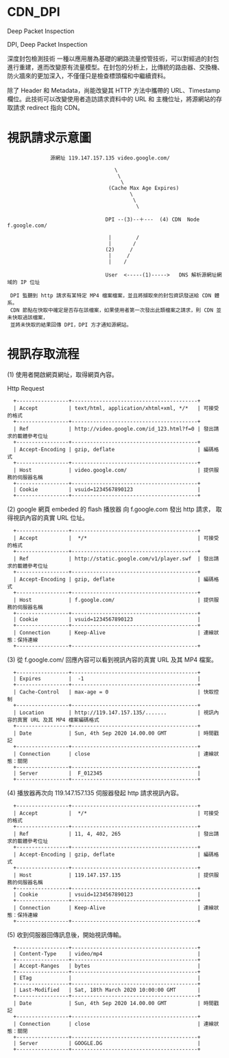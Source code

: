 # CDN_DPI
Deep Packet Inspection

DPI, Deep Packet Inspection

深度封包檢測技術
一種以應用層為基礎的網路流量控管技術，可以對經過的封包進行重建，進而改變原有流量模型。在封包的分析上，比傳統的路由器、交換機、防火牆來的更加深入，不僅僅只是檢查標頭檔和中繼續資料。

除了 Header 和 Metadata，尚能改變其 HTTP 方法中攜帶的 URL、Timestamp 欄位。此技術可以改變使用者造訪請求資料中的 URL 和 主機位址，將源網站的存取請求 redirect 指向 CDN。


# 視訊請求示意圖


                  源網址 119.147.157.135 video.google.com/  
                  
                                       \
                                        \
                                         \
                                     (Cache Max Age Expires)
                                            \
                                             \
                                              \
                                          
                                    DPI --(3)--＋---  (4) CDN  Node  f.google.com/  
                                             
                                     |        /
                                     |       /
                                    (2)     /
                                     |     /
                                     |    /
                                         
                                    User  <-----(1)----->   DNS 解析源網址網域的 IP 位址
     
     DPI 監聽到 http 請求有某特定 MP4 檔案檔案，並且將擷取來的封包資訊發送給 CDN 體系。
     CDN 節點在快取中確定是否存在該檔案，如果使用者第一次發出此類檔案之請求，則 CDN 並未快取過該檔案，
     並將未快取的結果回傳 DPI，DPI 方才通知源網站。
                                              


# 視訊存取流程

(1) 使用者開啟網頁網址，取得網頁內容。

 Http Request
 
      +-----------------+-----------------------------------------+
      | Accept          | text/html, application/xhtml+xml, */*   | 可接受的格式
      +-----------------+-----------------------------------------+
      | Ref             | http://video.google.com/id_123.html?f=0 | 發出請求的載體參考位址
      +-----------------+-----------------------------------------+
      | Accept-Encoding | gzip, deflate                           | 編碼格式
      +-----------------+-----------------------------------------+
      | Host            | video.google.com/                       | 提供服務的伺服器名稱
      +-----------------+-----------------------------------------+
      | Cookie          | vsuid=1234567890123                     |
      +-----------------+-----------------------------------------+
      
 (2) google 網頁 embeded 的 flash 播放器 向 f.google.com 發出 http 請求，
     取得視訊內容的真實 URL 位址。
     
      +-----------------+-----------------------------------------+
      | Accept          |  */*                                    | 可接受的格式
      +-----------------+-----------------------------------------+
      | Ref             | http://static.google.com/v1/player.swf  | 發出請求的載體參考位址
      +-----------------+-----------------------------------------+
      | Accept-Encoding | gzip, deflate                           | 編碼格式
      +-----------------+-----------------------------------------+
      | Host            | f.google.com/                           | 提供服務的伺服器名稱
      +-----------------+-----------------------------------------+
      | Cookie          | vsuid=1234567890123                     |
      +-----------------+-----------------------------------------+
      | Connection      | Keep-Alive                              | 連線狀態：保持連線
      +-----------------+-----------------------------------------+
      
  (3) 從 f.google.com/ 回應內容可以看到視訊內容的真實 URL 及其 MP4 檔案。
  
      +-----------------+-----------------------------------------+
      | Expires         |  -1                                     | 
      +-----------------+-----------------------------------------+
      | Cache-Control   | max-age = 0                             | 快取控制
      +-----------------+-----------------------------------------+
      | Location        | http://119.147.157.135/.......          | 視訊內容的真實 URL 及其 MP4 檔案編碼格式
      +-----------------+-----------------------------------------+
      | Date            | Sun, 4th Sep 2020 14.00.00 GMT          | 時間戳記
      +-----------------+-----------------------------------------+
      | Connection      | close                                   | 連線狀態：關閉
      +-----------------+-----------------------------------------+
      | Server          |  F_012345                               |
      +-----------------+-----------------------------------------+
      
  (4) 播放器再次向 119.147.157.135 伺服器發起 http 請求視訊內容。
  
  
      +-----------------+-----------------------------------------+
      | Accept          |  */*                                    | 可接受的格式
      +-----------------+-----------------------------------------+
      | Ref             | 11, 4, 402, 265                         | 發出請求的載體參考位址
      +-----------------+-----------------------------------------+
      | Accept-Encoding | gzip, deflate                           | 編碼格式
      +-----------------+-----------------------------------------+
      | Host            | 119.147.157.135                         | 提供服務的伺服器名稱
      +-----------------+-----------------------------------------+
      | Cookie          | vsuid=1234567890123                     |
      +-----------------+-----------------------------------------+
      | Connection      | Keep-Alive                              | 連線狀態：保持連線
      +-----------------+-----------------------------------------+
     
  (5) 收到伺服器回傳訊息後，開始視訊傳輸。
  
      +-----------------+-----------------------------------------+
      | Content-Type    | video/mp4                               | 
      +-----------------+-----------------------------------------+
      | Accept-Ranges   | bytes                                   | 
      +-----------------+-----------------------------------------+
      | ETag            |                                         | 
      +-----------------+-----------------------------------------+
      | Last-Modified   | Sat, 18th March 2020 10:00:00 GMT       |
      +-----------------+-----------------------------------------+
      | Date            | Sun, 4th Sep 2020 14.00.00 GMT          | 時間戳記
      +-----------------+-----------------------------------------+
      | Connection      | close                                   | 連線狀態：關閉
      +-----------------+-----------------------------------------+
      | Server          | GOOGLE.DG                               |
      +-----------------+-----------------------------------------+
